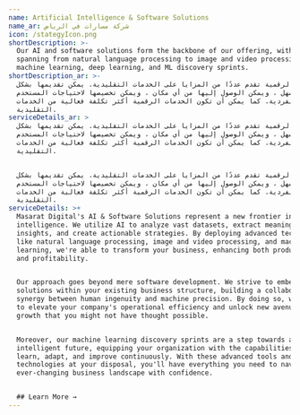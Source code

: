 ```yaml
---
name: Artificial Intelligence & Software Solutions
name_ar: شركة مسارات في الرياض
icon: /stategyIcon.png
shortDescription: >-
  Our AI and software solutions form the backbone of our offering, with services
  spanning from natural language processing to image and video processing,
  machine learning, deep learning, and ML discovery sprints.
shortDescription_ar: >-
  الخدمات الرقمية تقدم عددًا من المزايا على الخدمات التقليدية. يمكن تقديمها بشكل
  أسرع وأسهل ، ويمكن الوصول إليها من أي مكان ، ويمكن تخصيصها لاحتياجات المستخدم
  الفردية. كما يمكن أن تكون الخدمات الرقمية أكثر تكلفة فعالية من الخدمات
  التقليدية.
serviceDetails_ar: >
  الخدمات الرقمية تقدم عددًا من المزايا على الخدمات التقليدية. يمكن تقديمها بشكل
  أسرع وأسهل ، ويمكن الوصول إليها من أي مكان ، ويمكن تخصيصها لاحتياجات المستخدم
  الفردية. كما يمكن أن تكون الخدمات الرقمية أكثر تكلفة فعالية من الخدمات
  التقليدية.


  الخدمات الرقمية تقدم عددًا من المزايا على الخدمات التقليدية. يمكن تقديمها بشكل
  أسرع وأسهل ، ويمكن الوصول إليها من أي مكان ، ويمكن تخصيصها لاحتياجات المستخدم
  الفردية. كما يمكن أن تكون الخدمات الرقمية أكثر تكلفة فعالية من الخدمات
  التقليدية.
serviceDetails: >+
  Masarat Digital's AI & Software Solutions represent a new frontier in business
  intelligence. We utilize AI to analyze vast datasets, extract meaningful
  insights, and create actionable strategies. By deploying advanced techniques
  like natural language processing, image and video processing, and machine
  learning, we're able to transform your business, enhancing both productivity
  and profitability.


  Our approach goes beyond mere software development. We strive to embed our AI
  solutions within your existing business structure, building a collaborative
  synergy between human ingenuity and machine precision. By doing so, we're able
  to elevate your company's operational efficiency and unlock new avenues of
  growth that you might not have thought possible.


  Moreover, our machine learning discovery sprints are a step towards a more
  intelligent future, equipping your organization with the capabilities to
  learn, adapt, and improve continuously. With these advanced tools and
  technologies at your disposal, you'll have everything you need to navigate the
  ever-changing business landscape with confidence.


  ## Learn More →
---
```


